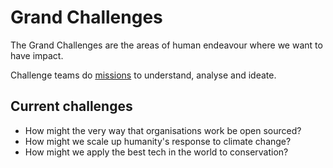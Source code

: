 # Grand Challenges

The Grand Challenges are the areas of human endeavour where we want to have impact.

Challenge teams do [missions](missions.md) to understand, analyse and ideate.

## Current challenges

* How might the very way that organisations work be open sourced?
* How might we scale up humanity's response to climate change?
* How might we apply the best tech in the world to conservation?